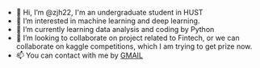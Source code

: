 - 👋 Hi, I’m @zjh22, I'm an undergraduate student in HUST
- 👀 I’m interested in machine learning and deep learning.
- 🌱 I’m currently learning data analysis and coding by Python
- 💞️ I’m looking to collaborate on project related to Fintech, or we can collaborate on kaggle competitions, which I am trying to get prize now.
- 📫 You can contact with me by [GMAIL](<zhangjinhongnbnb@gmail.com>)


<!---
zjh22/zjh22 is a ✨ special ✨ repository because its `README.md` (this file) appears on your GitHub profile.
You can click the Preview link to take a look at your changes.
--->
